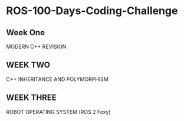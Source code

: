 # ROS-100-Days-Coding-Challenge

## Week One 
MODERN C++ REVISION

## WEEK TWO
C++ INHERITANCE AND POLYMORPHISM

## WEEK THREE
ROBOT OPERATING SYSTEM (ROS 2 Foxy)